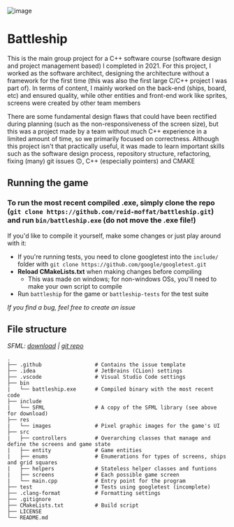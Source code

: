 ![image](https://user-images.githubusercontent.com/61813081/153123375-0fcfd748-583e-4626-b2e8-19e111ffb8e6.png)

# Battleship

This is the main group project for a C++ software course (software design and project management based) I completed in 2021. For this project, I worked as the software architect, designing the architecture without a framework for the first time (this was also the first large C/C++ project I was part of). In terms of content, I mainly worked on the back-end (ships, board, etc) and ensured quality, while other entities and front-end work like sprites, screens were created by other team members

There are some fundamental design flaws that could have been rectified during planning (such as the non-responsiveness of the screen size), but this was a project made by a team without much C++ experience in a limited amount of time, so we primarily focused on correctness. Although this project isn't that practically useful, it was made to learn important skills such as the software design process, repository structure, refactoring, fixing (many) git issues 🙃, C++ (especially pointers) and CMAKE

## Running the game

### To run the most recent compiled .exe, simply clone the repo (```git clone https://github.com/reid-moffat/battleship.git```) and run ```bin/battleship.exe``` (do not move the .exe file!)

If you'd like to compile it yourself, make some changes or just play around with it:
* If you're running tests, you need to clone googletest into the ```include/``` folder with ```git clone https://github.com/google/googletest.git```
* **Reload CMakeLists.txt** when making changes before compiling
  * This was made on windows; for non-windows OSs, you'll need to make your own script to compile
* Run ```battleship``` for the game or ```battleship-tests``` for the test suite

*If you find a bug, feel free to create an issue*

## File structure

*SFML: [download](https://www.sfml-dev.org/download.php) | [git repo](https://github.com/SFML/SFML)*

    .
    ├── .github                 # Contains the issue template
    ├── .idea                   # JetBrains (CLion) settings
    ├── .vscode                 # Visual Studio Code settings
    ├── bin
    |   └── battleship.exe      # Compiled binary with the most recent code
    ├── include
    |   └── SFML                # A copy of the SFML library (see above for download)
    ├── res
    |   └── images              # Pixel graphic images for the game's UI
    ├── src
    |   ├── controllers         # Overarching classes that manage and define the screens and game state
    |   ├── entity              # Game entities
    |   ├── enums               # Enumerations for types of screens, ships and grid squares
    |   ├── helpers             # Stateless helper classes and funtions
    |   ├── screens             # Each possible game screen
    |   └── main.cpp            # Entry point for the program
    ├── test                    # Tests using googletest (incomplete)
    ├── .clang-format           # Formatting settings
    ├── .gitignore
    ├── CMakeLists.txt          # Build script
    ├── LICENSE
    └── README.md
